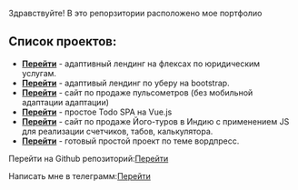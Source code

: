 Здравствуйте!
В это репоpзитории расположено мое портфолио

## Список проектов:

* **[Перейти](https://pullso.github.io/landing_flex/)** - адаптивный лендинг на флексах по юридическим услугам.
* **[Перейти](https://pullso.github.io/Uber_bootstrap/src/)** - адаптивый лендинг по уберу на bootstrap.
* **[Перейти](https://pullso.github.io/Pulse_flex/dist)** - сайт по продаже пульсометров (без мобильной адаптации адаптации)
* **[Перейти](https://pullso.github.io/vue-todo/)** - простое Todo SPA на Vue.js
* **[Перейти](https://pullso.github.io/yoga_js/)** - сайт по продаже Його-туров в Индию с применением JS для реализации счетчиков, табов, калькулятора.
* **[Перейти](https://pullso.github.io/Wordpress/)** - готовый простой проект по теме вордпресс.


Перейти на Github репозиторий:[Перейти](https://github.com/pullso/pullso.github.io)

Написать мне в телеграмм:[Перейти](https://t-do.ru/pullso/)

